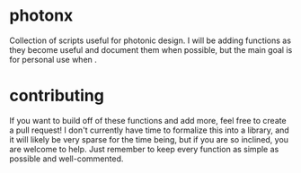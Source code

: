 # photonx
Collection of scripts useful for photonic design. I will be adding functions as they become useful and document them when possible, but the main goal is for personal use when .

# contributing
If you want to build off of these functions and add more, feel free to create a pull request! I don't currently have time to formalize this into a library, and it will likely be very sparse for the time being, but if you are so inclined, you are welcome to help. Just remember to keep every function as simple as possible and well-commented.
